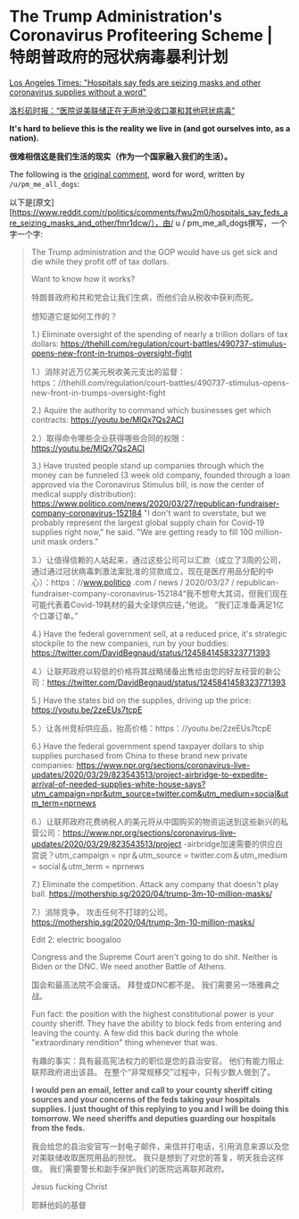 # The Trump Administration's Coronavirus Profiteering Scheme | 特朗普政府的冠状病毒暴利计划

[Los Angeles Times: "Hospitals say feds are seizing masks and other coronavirus supplies without a word"](https://www.latimes.com/politics/story/2020-04-07/hospitals-washington-seize-coronavirus-supplies)

[洛杉矶时报：“医院说美联储正在无声地没收口罩和其他冠状病毒”](https://www.latimes.com/politics/story/2020-04-07/hospitals-washington-seize-coronavirus-supplies)

**It's hard to believe this is the reality we live in (and got ourselves into, as a nation).**

**很难相信这是我们生活的现实（作为一个国家融入我们的生活）。**

The following is the [original comment](https://www.reddit.com/r/politics/comments/fwu2m0/hospitals_say_feds_are_seizing_masks_and_other/fmr1dcw/), word for word, written by `/u/pm_me_all_dogs`:

以下是[原文] [https://www.reddit.com/r/politics/comments/fwu2m0/hospitals_say_feds_are_seizing_masks_and_other/fmr1dcw/），由/ u / pm_me_all_dogs撰写，一个字一个字:

> The Trump administration and the GOP would have us get sick and die while they profit off of tax dollars.
>
> Want to know how it works?
>
> 特朗普政府和共和党会让我们生病，而他们会从税收中获利而死。
>
> 想知道它是如何工作的？
>
> 1.) Eliminate oversight of the spending of nearly a trillion dollars of tax dollars: https://thehill.com/regulation/court-battles/490737-stimulus-opens-new-front-in-trumps-oversight-fight
>
> 1.）消除对近万亿美元税收美元支出的监督：https：//thehill.com/regulation/court-battles/490737-stimulus-opens-new-front-in-trumps-oversight-fight
>
> 2.) Aquire the authority to command which businesses get which contracts: https://youtu.be/MlQx7Qs2ACI
>
> 2.）取得命令哪些企业获得哪些合同的权限：https://youtu.be/MlQx7Qs2ACI
>
> 3.) Have trusted people stand up companies through which the money can be funneled (3 week old company, founded through a loan approved via the Coronavirus Stimulus bill, is now the center of medical supply distribution): https://www.politico.com/news/2020/03/27/republican-fundraiser-company-coronavirus-152184 "I don't want to overstate, but we probably represent the largest global supply chain for Covid-19 supplies right now," he said. "We are getting ready to fill 100 million-unit mask orders."
>
> 3.）让值得信赖的人站起来，通过这些公司可以汇款（成立了3周的公司，通过通过冠状病毒刺激法案批准的贷款成立，现在是医疗用品分配的中心）：https：//www.politico .com / news / 2020/03/27 / republican-fundraiser-company-coronavirus-152184“我不想夸大其词，但我们现在可能代表着Covid-19耗材的最大全球供应链，”他说。 “我们正准备满足1亿个口罩订单。”
>
> 4.) Have the federal government sell, at a reduced price, it's strategic stockpile to the new companies, run by your buddies: https://twitter.com/DavidBegnaud/status/1245841458323771393
>
> 4.）让联邦政府以较低的价格将其战略储备出售给由您的好友经营的新公司：https://twitter.com/DavidBegnaud/status/1245841458323771393
>
> 5.) Have the states bid on the supplies, driving up the price: https://youtu.be/2zeEUs7tcpE
>
> 5.）让各州竞标供应品，抬高价格：https：//youtu.be/2zeEUs7tcpE
>
> 6.) Have the federal government spend taxpayer dollars to ship supplies purchased from China to these brand new private companies: https://www.npr.org/sections/coronavirus-live-updates/2020/03/29/823543513/project-airbridge-to-expedite-arrival-of-needed-supplies-white-house-says?utm_campaign=npr&utm_source=twitter.com&utm_medium=social&utm_term=nprnews
>
> 6.）让联邦政府花费纳税人的美元将从中国购买的物资运送到这些新兴的私营公司：https://www.npr.org/sections/coronavirus-live-updates/2020/03/29/823543513/project -airbridge加速需要的供应白宫说？utm_campaign = npr＆utm_source = twitter.com＆utm_medium = social＆utm_term = nprnews
>
> 7.) Eliminate the competition. Attack any company that doesn't play ball. https://mothership.sg/2020/04/trump-3m-10-million-masks/
>
> 7.）消除竞争。 攻击任何不打球的公司。 https://mothership.sg/2020/04/trump-3m-10-million-masks/
>
> Edit 2: electric boogaloo
>
> Congress and the Supreme Court aren't going to do shit. Neither is Biden or the DNC. We need another Battle of Athens.
>
> 国会和最高法院不会废话。 拜登或DNC都不是。 我们需要另一场雅典之战。
>
> Fun fact: the position with the highest constitutional power is your county sheriff. They have the ability to block feds from entering and leaving the county. A few did this back during the whole "extraordinary rendition" thing whenever that was.
>
> 有趣的事实：具有最高宪法权力的职位是您的县治安官。 他们有能力阻止联邦政府进出该县。 在整个“非常规移交”过程中，只有少数人做到了。
>
> **I would pen an email, letter and call to your county sheriff citing sources and your concerns of the feds taking your hospitals supplies. I just thought of this replying to you and I will be doing this tomorrow. We need sheriffs and deputies guarding our hospitals from the feds.**
>
> 我会给您的县治安官写一封电子邮件，来信并打电话，引用消息来源以及您对美联储收取医院用品的担忧。 我只是想到了对您的答复，明天我会这样做。 我们需要警长和副手保护我们的医院远离联邦政府。
>
> Jesus fucking Christ
>
> 耶稣他妈的基督

